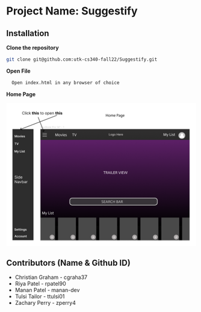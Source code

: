 # Project Name: Suggestify

## Installation

**Clone the repository**

```sh
git clone git@github.com:utk-cs340-fall22/Suggestify.git
```

**Open File**

```sh
  Open index.html in any browser of choice
```

**Home Page**

![Landing page design](/assets/landing_page_design.png)

## Contributors (Name & Github ID)

* Christian Graham - cgraha37
* Riya Patel - rpatel90
* Manan Patel - manan-dev
* Tulsi Tailor - ttulsi01
* Zachary Perry - zperry4
